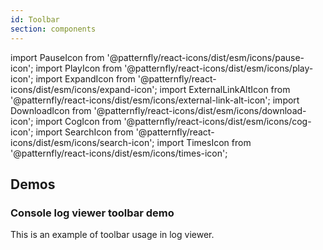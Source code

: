 ```yaml
---
id: Toolbar
section: components
---
```


import PauseIcon from '@patternfly/react-icons/dist/esm/icons/pause-icon';
import PlayIcon from '@patternfly/react-icons/dist/esm/icons/play-icon';
import ExpandIcon from '@patternfly/react-icons/dist/esm/icons/expand-icon';
import ExternalLinkAltIcon from '@patternfly/react-icons/dist/esm/icons/external-link-alt-icon';
import DownloadIcon from '@patternfly/react-icons/dist/esm/icons/download-icon';
import CogIcon from '@patternfly/react-icons/dist/esm/icons/cog-icon';
import SearchIcon from '@patternfly/react-icons/dist/esm/icons/search-icon';
import TimesIcon from '@patternfly/react-icons/dist/esm/icons/times-icon';

## Demos

### Console log viewer toolbar demo

This is an example of toolbar usage in log viewer.

```ts file="./examples/Toolbar/ConsoleLogViewerToolbar.tsx" isFullscreen
```
